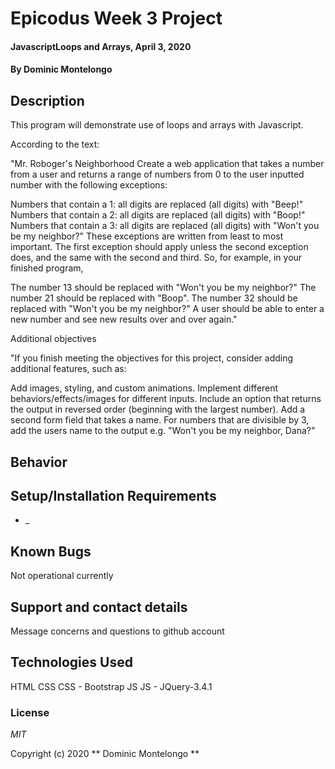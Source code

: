 # Epicodus Week 3 Project 

#### JavascriptLoops and Arrays, April 3, 2020

#### By Dominic Montelongo

## Description

This program will demonstrate use of loops and arrays with Javascript.

According to the text:

"Mr. Roboger's Neighborhood
Create a web application that takes a number from a user and returns a range of numbers from 0 to the user inputted number with the following exceptions:

Numbers that contain a 1: all digits are replaced (all digits) with "Beep!"
Numbers that contain a 2: all digits are replaced (all digits) with "Boop!"
Numbers that contain a 3: all digits are replaced (all digits) with "Won't you be my neighbor?"
These exceptions are written from least to most important. The first exception should apply unless the second exception does, and the same with the second and third. So, for example, in your finished program,

The number 13 should be replaced with "Won't you be my neighbor?"
The number 21 should be replaced with "Boop".
The number 32 should be replaced with "Won't you be my neighbor?"
A user should be able to enter a new number and see new results over and over again."

Additional objectives

"If you finish meeting the objectives for this project, consider adding additional features, such as:

Add images, styling, and custom animations.
Implement different behaviors/effects/images for different inputs.
Include an option that returns the output in reversed order (beginning with the largest number).
Add a second form field that takes a name. For numbers that are divisible by 3, add the users name to the output e.g. "Won't you be my neighbor, Dana?"

## Behavior


## Setup/Installation Requirements

* _

## Known Bugs

Not operational currently

## Support and contact details

Message concerns and questions to github account

## Technologies Used

HTML 
CSS
CSS - Bootstrap
JS
JS - JQuery-3.4.1

### License

*MIT*

Copyright (c) 2020 ** Dominic Montelongo **